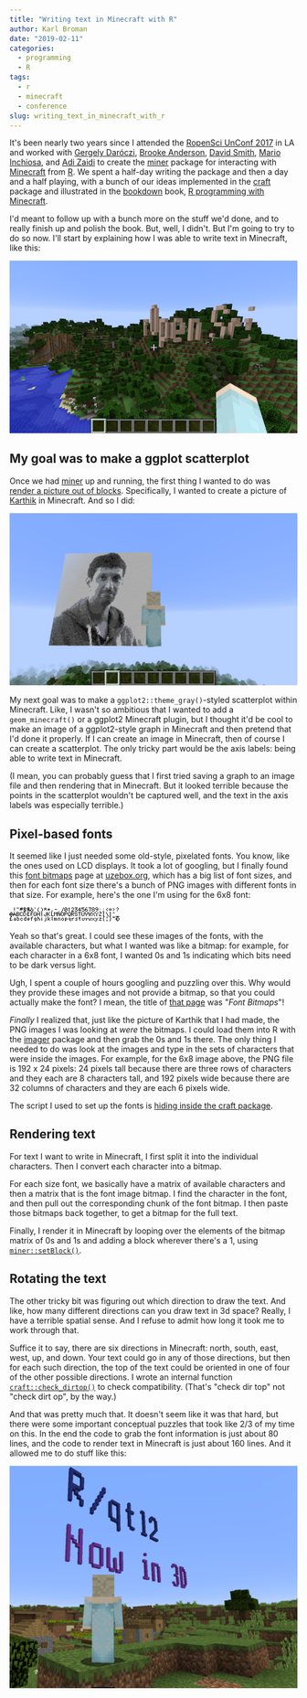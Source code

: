 ```yaml
---
title: "Writing text in Minecraft with R"
author: Karl Broman
date: "2019-02-11"
categories:
  - programming
  - R
tags:
  - r
  - minecraft
  - conference
slug: writing_text_in_minecraft_with_r
---
```


It's been nearly two years since I attended the [RopenSci UnConf
2017](https://kbroman.org/blog/2017/05/27/ropensci-unconf-2017/) in LA
and worked with [Gergely Daróczi](https://github.com/daroczig),
[Brooke Anderson](https://github.com/geanders), [David
Smith](https://github.com/revodavid), [Mario
Inchiosa](https://github.com/inchiosa), and [Adi
Zaidi](https://github.com/akzaidi) to create the
[miner](https://github.com/ropenscilabs/miner) package for interacting
with [Minecraft](https://minecraft.net) from
[R](https://r-project.org). We spent a half-day writing the package
and then a day and a half playing, with a bunch of our ideas
implemented in the [craft](https://github.com/ropenscilabs/craft)
package and illustrated in the [bookdown](https://bookdown.org) book,
[R programming with
Minecraft](https://ropenscilabs.github.io/miner_book).

I'd meant to follow up with a bunch more on the stuff we'd done, and
to really finish up and polish the book. But, well, I didn't. But I'm
going to try to do so now. I'll start by explaining how I was able to
write text in Minecraft, like this:

![rOpenSci on a hill in Minecraft](/images/rOpenSci_sign.png)

## My goal was to make a ggplot scatterplot

Once we had [miner](https://github.com/ropenscilabs/miner) up and
running, the first thing I wanted to do was [render a picture out of
blocks](https://ropenscilabs.github.io/miner_book/rendering-an-image-in-minecraft.html).
Specifically, I wanted to create a picture of
[Karthik](http://inundata.org) in Minecraft. And so I
did:

![Karthik in Minecraft](/images/karthik_minecraft.png)

My next goal was to make a `ggplot2::theme_gray()`-styled scatterplot
within Minecraft. Like, I wasn't so ambitious that I wanted to add a
`geom_minecraft()` or a ggplot2 Minecraft plugin, but I thought it'd
be cool to make an image of a ggplot2-style graph in Minecraft and
then pretend that I'd done it properly. If I can create an image in
Minecraft, then of course I can create a scatterplot. The only tricky
part would be the axis labels: being able to write text in Minecraft.

(I mean, you can probably guess that I first tried saving a graph to
an image file and then rendering that in Minecraft. But it looked
terrible because the points in the scatterplot wouldn't be captured
well, and the text in the axis labels was especially terrible.)

## Pixel-based fonts

It seemed like I just needed some old-style, pixelated fonts. You know,
like the ones used on LCD displays. It took a lot of googling, but I
finally found this [font
bitmaps](http://uzebox.org/wiki/index.php?title=Font_Bitmaps) page at
[uzebox.org](http://uzebox.org), which has a big list of font sizes,
and then for each font size there's a bunch of PNG images with
different fonts in that size. For example, here's the one I'm using
for the 6x8 font:

[![6x8 font bitmap](/images/Sebasic_charset_192w.png)](
http://uzebox.org/wiki/images/a/a2/Sebasic_charset_192w.png)

Yeah so that's great. I could see these images of the fonts, with the
available characters, but what I wanted was like a bitmap: for
example, for each character in a 6x8 font, I wanted 0s and 1s
indicating which bits need to be dark versus light.

Ugh, I spent a couple of hours googling and puzzling over this. Why
would they provide these images and not provide a bitmap, so that you
could actually make the font? I mean, the title of [that
page](http://uzebox.org/wiki/index.php?title=Font_Bitmaps) was "_Font
Bitmaps_"!

_Finally_ I realized that, just like the picture of Karthik that I
had made, the PNG images I was looking at _were_ the bitmaps. I could
load them into R with the
[imager](https://cran.r-project.org/package=imager) package and then
grab the 0s and 1s there. The only thing I needed to do was look at
the images and type in the sets of characters that were inside the
images. For example, for the 6x8 image above, the PNG file is 192 x 24
pixels: 24 pixels tall because there are three rows of characters and
they each are 8 characters tall, and 192 pixels wide because there are
32 columns of characters and they are each 6 pixels wide.

The script I used to set up the fonts is [hiding inside the craft
package](https://github.com/ropenscilabs/craft/blob/master/inst/scripts/grab_fonts.R).

## Rendering text

For text I want to write in Minecraft, I first split it into
the individual characters. Then I convert each character into a
bitmap.

For each size font, we basically have a matrix of available characters
and then a matrix that is the font image bitmap. I find the character
in the font, and then pull out the corresponding chunk of the font
bitmap. I then paste those bitmaps back together, to get a bitmap for
the full text.

Finally, I render it in Minecraft by looping over the elements of the
bitmap matrix of 0s and 1s and adding a block wherever there's a 1,
using [`miner::setBlock()`](https://github.com/ropenscilabs/miner/blob/master/R/setBlock.R).

## Rotating the text

The other tricky bit was figuring out which direction to draw the text. And
like, how many different directions can you draw text in 3d space?
Really, I have a terrible spatial sense. And I refuse to admit how
long it took me to work through that.

Suffice it to say, there are six directions in Minecraft: north,
south, east, west, up, and down. Your text could go in any of those
directions, but then for each such direction, the top of the text
could be oriented in one of four of the other possible directions. I
wrote an internal function
[`craft::check_dirtop()`](https://github.com/ropenscilabs/craft/blob/master/R/write_text.R#L153-L164)
to check compatibility. (That's "check dir top" not "check dirt op", by
the way.)

And that was pretty much that. It doesn't seem like it was that hard,
but there were some important conceptual puzzles that took like 2/3 of
my time on this. In the end the code to grab the font information
is just about 80 lines, and the code to render text in Minecraft is
just about 160 lines. And it allowed me to do stuff like this:

!["R/qtl now in 3d", rendered within Minecraft](/images/rqtl2_3d.png)
